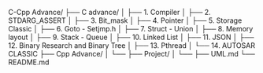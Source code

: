 C-Cpp Advance/
├── C advance/
│   ├── 1. Compiler
│   ├── 2. STDARG_ASSERT
│   ├── 3. Bit_mask
│   ├── 4. Pointer
│   ├── 5. Storage Classic
│   ├── 6. Goto - Setjmp.h
│   ├── 7. Struct - Union
│   ├── 8. Memory layout
│   ├── 9. Stack - Queue
│   ├── 10. Linked List
│   ├── 11. JSON
│   ├── 12. Binary Research and Binary Tree
│   ├── 13. Pthread
│   └── 14. AUTOSAR CLASSIC
├── Cpp Advance/
│   └── 
├── Project/
│   └── 
├── UML.md
└── README.md